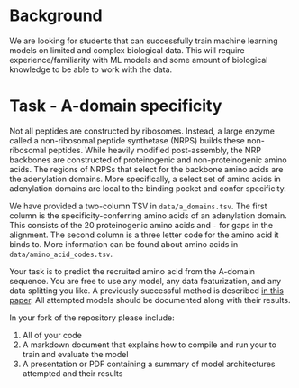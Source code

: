 # Background

We are looking for students that can successfully train machine learning models on limited and complex biological data.
This will require experience/familiarity with ML models and some amount of biological knowledge to be able to work with the data.

# Task - A-domain specificity
Not all peptides are constructed by ribosomes.
Instead, a large enzyme called a non-ribosomal peptide synthetase (NRPS) builds these non-ribosomal peptides.
While heavily modified post-assembly, the NRP backbones are constructed of proteinogenic and non-proteinogenic amino acids.
The regions of NRPSs that select for the backbone amino acids are the adenylation domains.
More specifically, a select set of amino acids in adenylation domains are local to the binding pocket and confer specificity.

We have provided a two-column TSV in `data/a_domains.tsv`.
The first column is the specificity-conferring amino acids of an adenylation domain.
This consists of the 20 proteinogenic amino acids and `-` for gaps in the alignment.
The second column is a three letter code for the amino acid it binds to.
More information can be found about amino acids in `data/amino_acid_codes.tsv`.

Your task is to predict the recruited amino acid from the A-domain sequence.
You are free to use any model, any data featurization, and any data splitting you like.
A previously successful method is described [in this paper](https://academic.oup.com/nar/article/39/suppl_2/W362/2506164).
All attempted models should be documented along with their results.

In your fork of the repository please include:
1. All of your code
2. A markdown document that explains how to compile and run your to train and evaluate the model
3. A presentation or PDF containing a summary of model architectures attempted and their results
